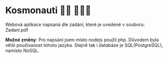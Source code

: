 # Kosmonauti 👨‍🚀 👩🏿‍🚀

Webová aplikace napsaná dle zadání, které je uvedené v souboru: Zadani.pdf

__Možné změny__: Pro napsání jsem místo nodejs použil php. Důvodem byla větši používanost tohoto jazyka. 
Stejně tak i databáze je SQL(PostgreSQL), namísto NoSQL.

